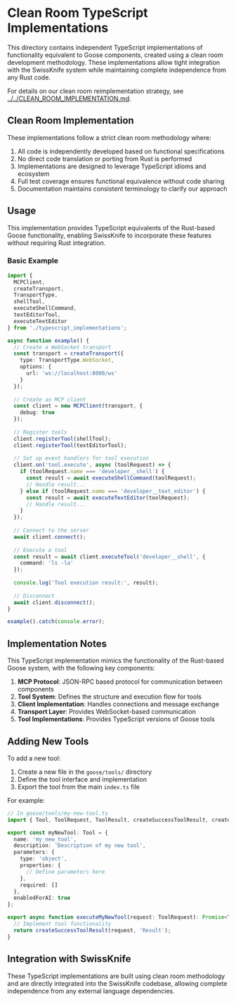 # Clean Room TypeScript Implementations

This directory contains independent TypeScript implementations of functionality equivalent to Goose components, created using a clean room development methodology. These implementations allow tight integration with the SwissKnife system while maintaining complete independence from any Rust code.

For details on our clean room reimplementation strategy, see [../../CLEAN_ROOM_IMPLEMENTATION.md](../../CLEAN_ROOM_IMPLEMENTATION.md).

## Clean Room Implementation

These implementations follow a strict clean room methodology where:

1. All code is independently developed based on functional specifications
2. No direct code translation or porting from Rust is performed
3. Implementations are designed to leverage TypeScript idioms and ecosystem
4. Full test coverage ensures functional equivalence without code sharing
5. Documentation maintains consistent terminology to clarify our approach

## Usage

This implementation provides TypeScript equivalents of the Rust-based Goose functionality, enabling SwissKnife to incorporate these features without requiring Rust integration.

### Basic Example

```typescript
import { 
  MCPClient, 
  createTransport, 
  TransportType,
  shellTool,
  executeShellCommand,
  textEditorTool,
  executeTextEditor
} from './typescript_implementations';

async function example() {
  // Create a WebSocket transport
  const transport = createTransport({
    type: TransportType.WebSocket,
    options: {
      url: 'ws://localhost:8000/ws'
    }
  });
  
  // Create an MCP client
  const client = new MCPClient(transport, {
    debug: true
  });
  
  // Register tools
  client.registerTool(shellTool);
  client.registerTool(textEditorTool);
  
  // Set up event handlers for tool execution
  client.on('tool.execute', async (toolRequest) => {
    if (toolRequest.name === 'developer__shell') {
      const result = await executeShellCommand(toolRequest);
      // Handle result...
    } else if (toolRequest.name === 'developer__text_editor') {
      const result = await executeTextEditor(toolRequest);
      // Handle result...
    }
  });
  
  // Connect to the server
  await client.connect();
  
  // Execute a tool
  const result = await client.executeTool('developer__shell', {
    command: 'ls -la'
  });
  
  console.log('Tool execution result:', result);
  
  // Disconnect
  await client.disconnect();
}

example().catch(console.error);
```

## Implementation Notes

This TypeScript implementation mimics the functionality of the Rust-based Goose system, with the following key components:

1. **MCP Protocol**: JSON-RPC based protocol for communication between components
2. **Tool System**: Defines the structure and execution flow for tools
3. **Client Implementation**: Handles connections and message exchange
4. **Transport Layer**: Provides WebSocket-based communication
5. **Tool Implementations**: Provides TypeScript versions of Goose tools

## Adding New Tools

To add a new tool:

1. Create a new file in the `goose/tools/` directory
2. Define the tool interface and implementation
3. Export the tool from the main `index.ts` file

For example:

```typescript
// In goose/tools/my-new-tool.ts
import { Tool, ToolRequest, ToolResult, createSuccessToolResult, createErrorToolResult } from '../mcp-core/tool';

export const myNewTool: Tool = {
  name: 'my_new_tool',
  description: 'Description of my new tool',
  parameters: {
    type: 'object',
    properties: {
      // Define parameters here
    },
    required: []
  },
  enabledForAI: true
};

export async function executeMyNewTool(request: ToolRequest): Promise<ToolResult> {
  // Implement tool functionality
  return createSuccessToolResult(request, 'Result');
}
```

## Integration with SwissKnife

These TypeScript implementations are built using clean room methodology and are directly integrated into the SwissKnife codebase, allowing complete independence from any external language dependencies.
